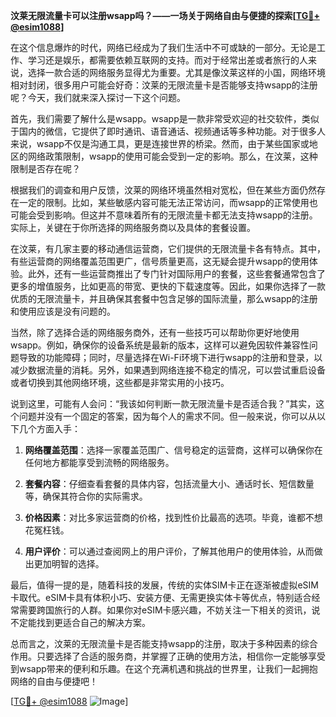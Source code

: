 **汶莱无限流量卡可以注册wsapp吗？——一场关于网络自由与便捷的探索[[TG💪+ @esim1088](https://t.me/s/esim1088)]**

在这个信息爆炸的时代，网络已经成为了我们生活中不可或缺的一部分。无论是工作、学习还是娱乐，都需要依赖互联网的支持。而对于经常出差或者旅行的人来说，选择一款合适的网络服务显得尤为重要。尤其是像汶莱这样的小国，网络环境相对封闭，很多用户可能会好奇：汶莱的无限流量卡是否能够支持wsapp的注册呢？今天，我们就来深入探讨一下这个问题。

首先，我们需要了解什么是wsapp。wsapp是一款非常受欢迎的社交软件，类似于国内的微信，它提供了即时通讯、语音通话、视频通话等多种功能。对于很多人来说，wsapp不仅是沟通工具，更是连接世界的桥梁。然而，由于某些国家或地区的网络政策限制，wsapp的使用可能会受到一定的影响。那么，在汶莱，这种限制是否存在呢？

根据我们的调查和用户反馈，汶莱的网络环境虽然相对宽松，但在某些方面仍然存在一定的限制。比如，某些敏感内容可能无法正常访问，而wsapp的正常使用也可能会受到影响。但这并不意味着所有的无限流量卡都无法支持wsapp的注册。实际上，关键在于你所选择的网络服务商以及具体的套餐设置。

在汶莱，有几家主要的移动通信运营商，它们提供的无限流量卡各有特点。其中，有些运营商的网络覆盖范围更广，信号质量更高，这无疑会提升wsapp的使用体验。此外，还有一些运营商推出了专门针对国际用户的套餐，这些套餐通常包含了更多的增值服务，比如更高的带宽、更快的下载速度等。因此，如果你选择了一款优质的无限流量卡，并且确保其套餐中包含足够的国际流量，那么wsapp的注册和使用应该是没有问题的。

当然，除了选择合适的网络服务商外，还有一些技巧可以帮助你更好地使用wsapp。例如，确保你的设备系统是最新的版本，这样可以避免因软件兼容性问题导致的功能障碍；同时，尽量选择在Wi-Fi环境下进行wsapp的注册和登录，以减少数据流量的消耗。另外，如果遇到网络连接不稳定的情况，可以尝试重启设备或者切换到其他网络环境，这些都是非常实用的小技巧。

说到这里，可能有人会问：“我该如何判断一款无限流量卡是否适合我？”其实，这个问题并没有一个固定的答案，因为每个人的需求不同。但一般来说，你可以从以下几个方面入手：

1. **网络覆盖范围**：选择一家覆盖范围广、信号稳定的运营商，这样可以确保你在任何地方都能享受到流畅的网络服务。
   
2. **套餐内容**：仔细查看套餐的具体内容，包括流量大小、通话时长、短信数量等，确保其符合你的实际需求。

3. **价格因素**：对比多家运营商的价格，找到性价比最高的选项。毕竟，谁都不想花冤枉钱。

4. **用户评价**：可以通过查阅网上的用户评价，了解其他用户的使用体验，从而做出更加明智的选择。

最后，值得一提的是，随着科技的发展，传统的实体SIM卡正在逐渐被虚拟eSIM卡取代。eSIM卡具有体积小巧、安装方便、无需更换实体卡等优点，特别适合经常需要跨国旅行的人群。如果你对eSIM卡感兴趣，不妨关注一下相关的资讯，说不定能找到更适合自己的解决方案。

总而言之，汶莱的无限流量卡是否能支持wsapp的注册，取决于多种因素的综合作用。只要选择了合适的服务商，并掌握了正确的使用方法，相信你一定能够享受到wsapp带来的便利和乐趣。在这个充满机遇和挑战的世界里，让我们一起拥抱网络的自由与便捷吧！

[[TG💪+ @esim1088](https://t.me/s/esim1088) ![Image](https://i.postimg.cc/4NQfJmqS/Snipaste-2025-05-13-00-14-12.png)]